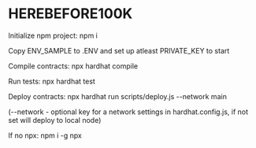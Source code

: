 # HEREBEFORE100K

Initialize npm project:
npm i

Copy ENV_SAMPLE to .ENV and set up atleast PRIVATE_KEY to start

Compile contracts:
npx hardhat compile

Run tests:
npx hardhat test

Deploy contracts:
npx hardhat run scripts/deploy.js --network main

(--network - optional key for a network settings in hardhat.config.js, if not set will deploy to local node)


If no npx:
npm i -g npx